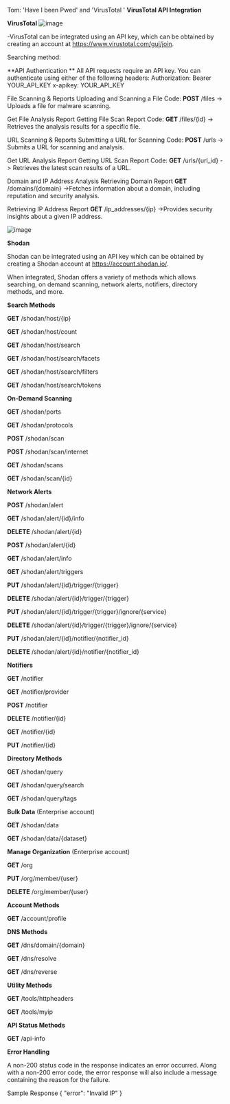 Tom: 'Have I been Pwed' and 'VirusTotal '
**VirusTotal API Integration**


**VirusTotal** ![image](https://github.com/user-attachments/assets/5303c736-ea02-4aa3-acd2-bf35b4d19879)

-VirusTotal can be integrated using an API key, which can be obtained by creating an account at https://www.virustotal.com/gui/join.

Searching method:

**API Authentication **
All API requests require an API key. You can authenticate using either of the following headers:
    Authorization: Bearer YOUR_API_KEY
    x-apikey: YOUR_API_KEY

 File Scanning & Reports
    Uploading and Scanning a File Code:
    **POST** /files
    -> Uploads a file for malware scanning.
    
Get File Analysis Report
    Getting File Scan Report Code:
    **GET** /files/{id}
    -> Retrieves the analysis results for a specific file.

URL Scanning & Reports
    Submitting a URL for Scanning Code:
    **POST** /urls
    -> Submits a URL for scanning and analysis.

Get URL Analysis Report
    Getting URL Scan Report Code:
    **GET** /urls/{url_id}
    -> Retrieves the latest scan results of a URL.

Domain and IP Address Analysis
    Retrieving Domain Report
    **GET** /domains/{domain}
    ->Fetches information about a domain, including reputation and security analysis.

Retrieving IP Address Report
    **GET** /ip_addresses/{ip}
    ->Provides security insights about a given IP address.


![image](https://github.com/user-attachments/assets/d19f96c2-a4db-436e-8ba7-60bd30f13716)























**Shodan**

Shodan can be integrated using an API key which can be obtained by creating a Shodan account at https://account.shodan.io/.

When integrated, Shodan offers a variety of methods which allows searching, on demand scanning, network alerts, notifiers, directory methods, and more.


**Search Methods**

**GET** /shodan/host/{ip}

**GET** /shodan/host/count

**GET** /shodan/host/search

**GET** /shodan/host/search/facets

**GET** /shodan/host/search/filters

**GET** /shodan/host/search/tokens


**On-Demand Scanning**

**GET** /shodan/ports

**GET** /shodan/protocols

**POST** /shodan/scan

**POST** /shodan/scan/internet

**GET** /shodan/scans

**GET** /shodan/scan/{id}


**Network Alerts**

**POST** /shodan/alert

**GET** /shodan/alert/{id}/info

**DELETE** /shodan/alert/{id}

**POST** /shodan/alert/{id}

**GET** /shodan/alert/info

**GET** /shodan/alert/triggers

**PUT** /shodan/alert/{id}/trigger/{trigger}

**DELETE** /shodan/alert/{id}/trigger/{trigger}

**PUT** /shodan/alert/{id}/trigger/{trigger}/ignore/{service}

**DELETE** /shodan/alert/{id}/trigger/{trigger}/ignore/{service}

**PUT** /shodan/alert/{id}/notifier/{notifier_id}

**DELETE** /shodan/alert/{id}/notifier/{notifier_id}

**Notifiers**

**GET** /notifier

**GET** /notifier/provider

**POST** /notifier

**DELETE** /notifier/{id}

**GET** /notifier/{id}

**PUT** /notifier/{id}


**Directory Methods**

**GET** /shodan/query

**GET** /shodan/query/search

**GET** /shodan/query/tags


**Bulk Data**  (Enterprise account)

**GET** /shodan/data

**GET** /shodan/data/{dataset}


**Manage Organization** (Enterprise account)

**GET** /org

**PUT** /org/member/{user}

**DELETE** /org/member/{user}


**Account Methods**

**GET** /account/profile


**DNS Methods**

**GET** /dns/domain/{domain}

**GET** /dns/resolve

**GET** /dns/reverse


**Utility Methods**

**GET** /tools/httpheaders

**GET** /tools/myip


**API Status Methods**

**GET** /api-info


**Error Handling**

A non-200 status code in the response indicates an error occurred. Along with a non-200 error code, the error response will also include a message containing the reason for the failure.

Sample Response
{
    "error": "Invalid IP"
}
